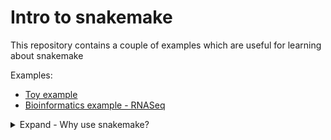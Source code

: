 # Intro to snakemake

This repository contains a couple of examples which are useful for learning about snakemake

Examples:
* [Toy example](toy_example/)
* [Bioinformatics example - RNASeq](human_chr22)


<details><summary>Expand - Why use snakemake?</summary>
We hope these examples will provide enough starting material to get started using snakemake, and to demonstrate the following features which make it incredibly useful for creating reproducible workflows:
* make-like framework **in python**
* Built-in environment management compatibility (conda, singularity)
* Flexible dispatch of pipeline steps allows portability across compute environments (laptop, cluster, cloud)

